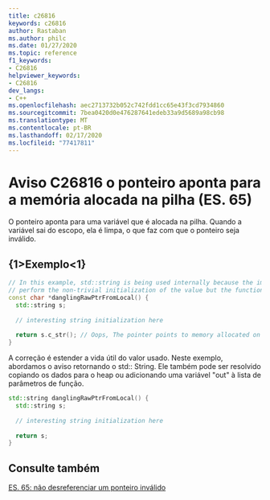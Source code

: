 ```yaml
---
title: c26816
keywords: c26816
author: Rastaban
ms.author: philc
ms.date: 01/27/2020
ms.topic: reference
f1_keywords:
- C26816
helpviewer_keywords:
- C26816
dev_langs:
- C++
ms.openlocfilehash: aec2713732b052c742fdd1cc65e43f3cd7934860
ms.sourcegitcommit: 7bea0420d0e476287641edeb33a9d5689a98cb98
ms.translationtype: MT
ms.contentlocale: pt-BR
ms.lasthandoff: 02/17/2020
ms.locfileid: "77417811"
---
```

# <a name="warning-c26816-the-pointer-points-to-memory-allocated-on-the-stack-es65"></a>Aviso C26816 o ponteiro aponta para a memória alocada na pilha (ES. 65)

O ponteiro aponta para uma variável que é alocada na pilha.  Quando a variável sai do escopo, ela é limpa, o que faz com que o ponteiro seja inválido.

## <a name="example"></a>{1&gt;Exemplo&lt;1}

```cpp
// In this example, std::string is being used internally because the implementer felt it was easier to
// perform the non-trivial initialization of the value but the function returns a C-style string.
const char *danglingRawPtrFromLocal() {
  std::string s;
  
  // interesting string initialization here
  
  return s.c_str(); // Oops, The pointer points to memory allocated on the stack
}
```

A correção é estender a vida útil do valor usado.  Neste exemplo, abordamos o aviso retornando o std:: String.
Ele também pode ser resolvido copiando os dados para o heap ou adicionando uma variável "out" à lista de parâmetros de função.

```cpp
std::string danglingRawPtrFromLocal() {
  std::string s;
  
  // interesting string initialization here
  
  return s;
}
```

## <a name="see-also"></a>Consulte também

[ES. 65: não desreferenciar um ponteiro inválido](https://github.com/isocpp/CppCoreGuidelines/blob/master/CppCoreGuidelines.md#Res-deref)
